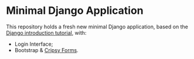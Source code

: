 # Minimal Django Application

This repository holds a fresh new minimal Django application,
based on the [Django introduction tutorial][1], with:

 - Login Interface;
 - Bootstrap & [Cripsy Forms][3].

[1]: https://docs.djangoproject.com/en/2.1/intro/tutorial01/
[2]: / 
[3]: https://django-crispy-forms.readthedocs.io/en/latest/install.html